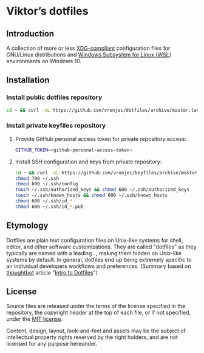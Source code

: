 # Viktor’s dotfiles

## Introduction

A collection of more or less
[XDG-compliant](http://standards.freedesktop.org/basedir-spec/latest/)
configuration files for GNU/Linux distributions and
[Windows Subsystem for Linux (WSL)](https://msdn.microsoft.com/en-us/commandline/wsl/about)
environments on Windows 10.

## Installation

### Install public dotfiles repository

```bash
cd ~ && curl -sL https://github.com/vronjec/dotfiles/archive/master.tar.gz | tar xz --strip 1
```

### Install private keyfiles repository

1. Provide GitHub personal access token for private repository access:

    ```bash
    GITHUB_TOKEN=<github-personal-access-token>
    ```

2. Install SSH configuration and keys from private repository:

    ```bash
    cd ~ && curl -sL https://github.com/vronjec/keyfiles/archive/master.tar.gz -u ${GITHUB_TOKEN}:x-oauth-basic | tar xz --strip 1
    chmod 700 ~/.ssh
    chmod 600 ~/.ssh/config
    touch ~/.ssh/authorized_keys && chmod 600 ~/.ssh/authorized_keys
    touch ~/.ssh/known_hosts && chmod 600 ~/.ssh/known_hosts
    chmod 600 ~/.ssh/id_*
    chmod 600 ~/.ssh/id_*.pub
    ```

## Etymology

Dotfiles are plain text configuration files on Unix-like systems for
shell, editor, and other software customizations. They are called
"dotfiles" as they typically are named with a leading `.`, making
them hidden on Unix-like systems by default. In general, dotfiles
end up being extremely specific to an individual developers workflows
and preferences. (Summary based on [thoughtbot](https://thoughtbot.com/)
article "[Intro to Dotfiles](https://thoughtbot.com/upcase/videos/intro-to-dotfiles)")

## License

Source files are released under the terms of the license specified in
the repository, the copyright header at the top of each file, or if not
specified, under the [MIT license](https://opensource.org/licenses/MIT).

Content, design, layout, look-and-feel and assets may be the subject of
intellectual property rights reserved by the right holders, and are not
licensed for any purpose hereunder.
